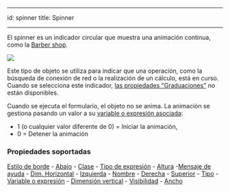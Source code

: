 - - -
id: spinner title: Spinner
- - -

El spinner es un indicador circular que muestra una animación continua, como la [Barber shop](progressIndicator.md#barber-shop).

![](../assets/en/FormObjects/spinner.gif)

Este tipo de objeto se utiliza para indicar que una operación, como la búsqueda de conexión de red o la realización de un cálculo, está en curso. Cuando se selecciona este indicador, [las propiedades "Graduaciones"](properties_Scale.md) no están disponibles.

Cuando se ejecuta el formulario, el objeto no se anima. La animación se gestiona pasando un valor a su [variable o expresión asociada](properties_Object.md#variable-or-expression):

* 1 (o cualquier valor diferente de 0) = Iniciar la animación,
* 0 = Detener la animación

### Propiedades soportadas

[Estilo de borde](properties_BackgroundAndBorder.md#border-line-style) - [Abajo](properties_CoordinatesAndSizing.md#bottom) - [Clase](properties_Object.md#css-class) - [Tipo de expresión](properties_Object.md#expression-type) - [Altura](properties_CoordinatesAndSizing.md#height) -[Mensaje de ayuda](properties_Help.md#help-tip) - [Dim. Horizontal](properties_ResizingOptions.md#horizontal-sizing) - [Izquierda](properties_CoordinatesAndSizing.md#left) - [Nombre](properties_Object.md#object-name) - [Derecha](properties_CoordinatesAndSizing.md#right) - [Superior](properties_CoordinatesAndSizing.md#top) - [Tipo](properties_Object.md#type) - [Variable o expresión](properties_Object.md#variable-or-expression) - [Dimensión vertical](properties_ResizingOptions.md#vertical-sizing) - [Visibilidad](properties_Display.md#visibility) - [Ancho](properties_CoordinatesAndSizing.md#width)  
 